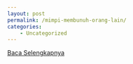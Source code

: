 ```yaml
---
layout: post
permalink: /mimpi-membunuh-orang-lain/
categories:
    - Uncategorized
---
```


[Baca Selengkapnya](/08)
